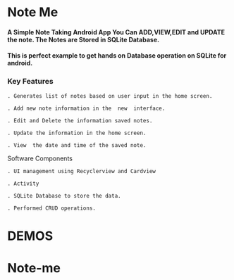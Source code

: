 # Note Me
#### A Simple Note Taking Android App You Can ADD,VIEW,EDIT and UPDATE the note. The Notes are Stored in SQLite Database. 
#### This is perfect example to get hands on Database operation on SQLite for android. 

### Key Features

	. Generates list of notes based on user input in the home screen.
	
	. Add new note information in the  new  interface.

	. Edit and Delete the information saved notes.

	. Update the information in the home screen.

	. View  the date and time of the saved note.

Software Components

	. UI management using Recyclerview and Cardview

	. Activity
	
	. SQLite Database to store the data.
	
	. Performed CRUD operations.

# DEMOS
# Note-me

